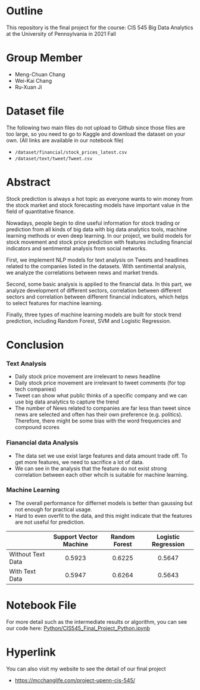 # Outline

This repository is the final project for the course: CIS 545 Big Data Analytics at the University of Pennsylvania in 2021 Fall

# Group Member

* Meng-Chuan Chang
* Wei-Kai Chang
* Ru-Xuan Ji

# Dataset file

The following two main files do not upload to Github since those files are too large, so you need to go to Kaggle and download the dataset on your own. (All links are available in our notebook file)

* `/dataset/financial/stock_prices_latest.csv`
* `/dataset/text/tweet/Tweet.csv`

# Abstract

Stock prediction is always a hot topic as everyone wants to win money from the stock market and stock forecasting models have important value in the field of quantitative finance.

Nowadays, people begin to dine useful information for stock trading or prediction from all kinds of big data with big data analytics tools, machine learning methods or even deep learning. In our project, we build models for stock movement and stock price prediction with features including financial indicators and sentimental analysis from social networks.

First, we implement NLP models for text analysis on Tweets and headlines related to the companies listed in the datasets. With sentimental analysis, we analyze the correlations between news and market trends.

Second, some basic analysis is applied to the financial data. In this part, we analyze development of different sectors, correlation between different sectors and correlation between different financial indicators, which helps to select features for machine learning.

Finally, three types of machine learning models are built for stock trend prediction, including Random Forest, SVM and Logistic Regression.

# Conclusion

### Text Analysis

* Daily stock price movement are irrelevant to news headline
* Daily stock price movement are irrelevant to tweet comments (for top tech companies)
* Tweet can show what public thinks of a specific company and we can use big data analytics to capture the trend
* The number of News related to companies are far less than tweet since news are selected and often has their own preference (e.g. politics). Therefore, there might be some bias with the word frequencies and compound scores

### Fianancial data Analysis

* The data set we use exist large features and data amount trade off. To get more features, we need to sacrifice a lot of data.
* We can see in the analysis that the feature do not exist strong correlation between each other whcih is suitable for machine learning.

### Machine Learning

* The overall performance for differnet models is better than gaussing but not enough for practical usage.
* Hard to even overfit to the data, and this might indicate that the features are not useful for prediction.

| | Support Vector Machine | Random Forest | Logistic Regression |
|-|:-:|:-:|:-:|
|Without Text Data| 0.5923 | 0.6225 | 0.5647 |
|With Text Data| 0.5947 | 0.6264 | 0.5643 |

# Notebook File

For more detail such as the intermediate results or algorithm, you can see our code here: [Python/CIS545_Final_Project_Python.ipynb](Python/CIS545_Final_Project_Python.ipynb)

# Hyperlink

You can also visit my website to see the detail of our final project

* https://mcchanglife.com/project-upenn-cis-545/